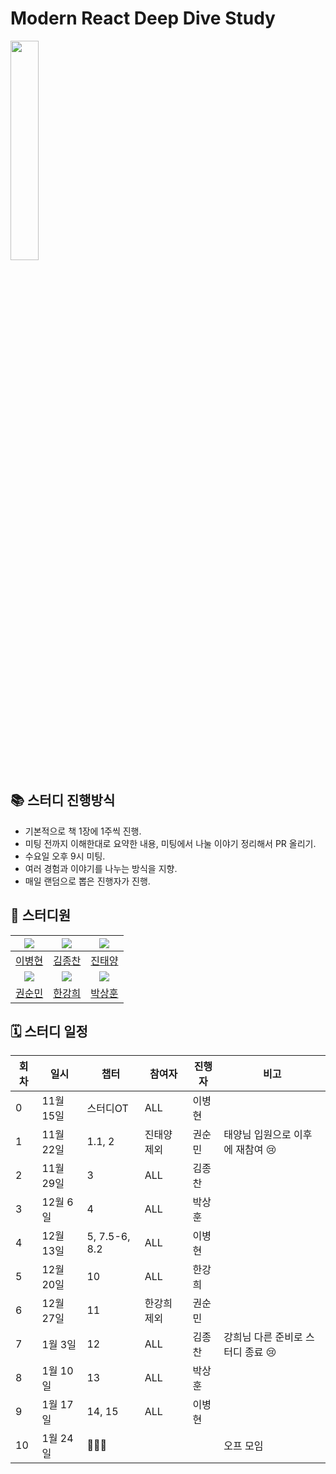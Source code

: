 # Modern React Deep Dive Study

<a href="https://product.kyobobook.co.kr/detail/S000210725203" target="_blank">
<img src="https://contents.kyobobook.co.kr/sih/fit-in/458x0/pdt/9791158394646.jpg" width="30%" />
</a>

## 📚 스터디 진행방식

- 기본적으로 책 1장에 1주씩 진행.
- 미팅 전까지 이해한대로 요약한 내용, 미팅에서 나눌 이야기 정리해서 PR 올리기.
- 수요일 오후 9시 미팅.
- 여러 경험과 이야기를 나누는 방식을 지향.
- 매일 랜덤으로 뽑은 진행자가 진행.

## 🐥 스터디원

| ![](https://github.com/Tolluset.png?size=150) | ![](https://github.com/kickbelldev.png?size=150) | ![](https://github.com/heli-os.png?size=150)  |
| :-------------------------------------------: | :----------------------------------------------: | :-------------------------------------------: |
|     [이병현](https://github.com/Tolluset)     |     [김종찬](https://github.com/kickbelldev)     |     [진태양](https://github.com/heli-os)      |
| ![](https://github.com/Ssoon-m.png?size=150)  |  ![](https://github.com/hanabcde2.png?size=150)  | ![](https://github.com/bigyou98.png?size=150) |
|     [권순민](https://github.com/Ssoon-m)      |      [한강희](https://github.com/hanabcde2)      |     [박상훈](https://github.com/bigyou98)     |

## 🗓 스터디 일정

| 회차 | 일시      | 챕터       | 참여자      | 진행자 | 비고                             |
| ---- | --------- | ---------- | ----------- | ------ | -------------------------------- |
| 0    | 11월 15일 | 스터디OT        | ALL         | 이병현 |                                  |
| 1    | 11월 22일 | 1.1, 2        | 진태양 제외    | 권순민 | 태양님 입원으로 이후에 재참여 😢        |
| 2    | 11월 29일 | 3             | ALL         | 김종찬 |                                  |
| 3    | 12월 6일  | 4             | ALL         | 박상훈 |                                  |
| 4    | 12월 13일 | 5, 7.5-6, 8.2 | ALL         | 이병현 |                                  |
| 5    | 12월 20일 | 10            | ALL         | 한강희 |                                  |
| 6    | 12월 27일 | 11            | 한강희 제외    | 권순민 |                                  |
| 7    | 1월 3일   | 12            | ALL         | 김종찬 | 강희님 다른 준비로 스터디 종료  😢      |
| 8    | 1월 10일  | 13            | ALL         | 박상훈 |                                  |
| 9    | 1월 17일  | 14, 15        | ALL         | 이병현 |                                  |
| 10   | 1월 24일  | 🍖🍖🍖        |             |       |    오프 모임                       |
